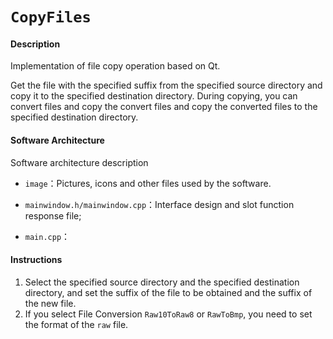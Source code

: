 # `CopyFiles`

#### Description
Implementation of file copy operation based on Qt.

Get the file with the specified suffix from the specified source directory and copy it to the specified destination directory. During copying, you can convert files and copy the convert files and copy the converted files to the specified destination directory.

#### Software Architecture
Software architecture description

- `image`：Pictures, icons and other files used by the software.

- `mainwindow.h/mainwindow.cpp`：Interface design and slot function response file;
- `main.cpp`：

#### Instructions

1.  Select the specified source directory and the specified destination directory, and set the suffix of the file to be obtained and the suffix of the new file.
2.  If you select File Conversion `Raw10ToRaw8` or `RawToBmp`, you need to set the format of the `raw` file.
